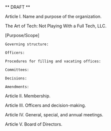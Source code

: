 ** DRAFT **

Article I. Name and purpose of the organization.

 The Art of Tech: Not Playing With a Full Tech, LLC. 

   [Purpose/Scope]
  
    Governing structure:
  
    Officers:
  
    Procedures for filling and vacating offices:

    Committees:

    Decisions:

    Amendments:

Article II. Membership.

Article III. Officers and decision-making.

Article IV. General, special, and annual meetings.

Article V. Board of Directors.  
